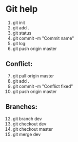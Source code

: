 # Git help

1. git init
2. git add .
3. git status
4. git commit -m "Commit name"
5. git log
6. git push origin master

## Conflict:

7. git pull origin master
8. git add .
9.  git commit -m "Conflict fixed"
10. git push origin master

## Branches:

12. git branch dev
13. git checkout dev
14. git checkout master
15. git merge dev